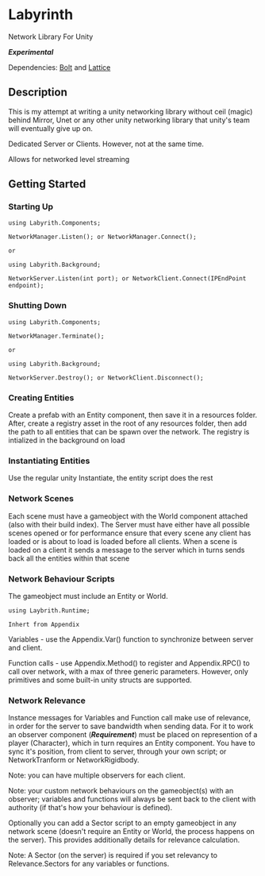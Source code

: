 # Labyrinth

Network Library For Unity

***Experimental***

Dependencies: [Bolt](https://github.com/maelishere/Bolt) and [Lattice](https://github.com/maelishere/Lattice)

## Description

This is my attempt at writing a unity networking library without ceil (magic) behind Mirror, Unet or any other unity networking library that unity's team will eventually give up on.

Dedicated Server or Clients. However, not at the same time.

Allows for networked level streaming

## Getting Started

### Starting Up

    using Labyrith.Components;

    NetworkManager.Listen(); or NetworkManager.Connect();

    or

    using Labyrith.Background;

    NetworkServer.Listen(int port); or NetworkClient.Connect(IPEndPoint endpoint);

### Shutting Down

    using Labyrith.Components;

    NetworkManager.Terminate();

    or

    using Labyrith.Background;

    NetworkServer.Destroy(); or NetworkClient.Disconnect();

### Creating Entities

Create a prefab with an Entity component, then save it in a resources folder. After, create a registry asset in the root of any resources folder, then add the path to all entities that can be spawn over the network. The registry is intialized in the background on load

### Instantiating Entities

Use the regular unity Instantiate, the entity script does the rest

### Network Scenes

Each scene must have a gameobject with the World component attached (also with their build index). The Server must have either have all possible scenes opened or for performance ensure that every scene any client has loaded or is about to load is loaded before all clients. When a scene is loaded on a client it sends a message to the server which in turns sends back all the entities within that scene 

### Network Behaviour Scripts

The gameobject must include an Entity or World. 

    using Laybrith.Runtime;

    Inhert from Appendix

Variables - use the Appendix.Var<T>() function to synchronize between server and client.

Function calls - use Appendix.Method() to register and Appendix.RPC() to call over network, with a max of three generic parameters. However, only primitives and some built-in unity structs are supported.

### Network Relevance

Instance messages for Variables and Function call make use of relevance, in order for the server to save bandwidth when sending data. For it to work an observer component (***Requirement***) must be placed on represention of a player (Character), which in turn requires an Entity component. You have to sync it's position, from client to server, through your own script; or NetworkTranform or NetworkRigidbody. 

Note: you can have multiple observers for each client.

Note: your custom network behaviours on the gameobject(s) with an observer; variables and functions will always be sent back to the client with authority (if that's how your behaviour is defined).

Optionally you can add a Sector script to an empty gameobject in any network scene (doesn't require an Entity or World, the process happens on the server). This provides additionally details for relevance calculation.

Note: A Sector (on the server) is required if you set relevancy to Relevance.Sectors for any variables or functions.

